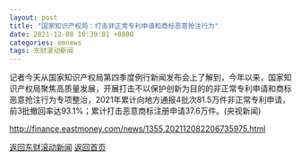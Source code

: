 ```yaml
---
layout: post
title: "国家知识产权局：打击非正常专利申请和商标恶意抢注行为"
date: 2021-12-08 10:39:01 +0800
categories: emnews
tags: 东财滚动新闻
---
```


记者今天从国家知识产权局第四季度例行新闻发布会上了解到，今年以来，国家知识产权局聚焦高质量发展，开展打击不以保护创新为目的的非正常专利申请和商标恶意抢注行为专项整治，2021年累计向地方通报4批次81.5万件非正常专利申请，前3批撤回率达93.1%；累计打击恶意商标注册申请37.6万件。(央视新闻)

<http://finance.eastmoney.com/news/1355,202112082206735975.html>

[返回东财滚动新闻](../emnews/)
[返回首页](../)